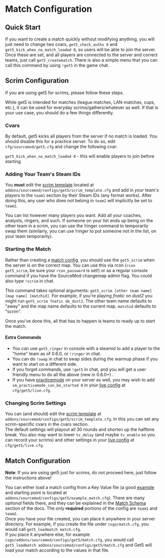 # Match Configuration

## Quick Start

If you want to create a match quickly without modifying anything, you will just need to change two
cvars, `get5_check_auths 0` and `get5_kick_when_no_match_loaded 0`, so users will be able to join the server. Once these
are set, and all players are connected to the server and correct teams, just call `get5_creatematch`. There is also a
simple menu that you can call this command by using `!get5` in the game chat.

## Scrim Configuration

If you are using get5 for scrims, please follow these steps.

While get5 is intended for matches (league matches, LAN-matches, cups, etc.), it can be used for everyday
scrims/gathers/whatever as well. If that is your use case, you should do a few things differently.

### Cvars

By default, get5 kicks all players from the server if no match is loaded. You should disable this for a practice server.
To do so, edit `cfg/sourcemod/get5.cfg` and change the following cvar:

`get5_kick_when_no_match_loaded 0` - this will enable players to join before starting

### Adding Your Team's Steam IDs

You **must** edit the [scrim template](https://github.com/splewis/get5/blob/master/configs/get5/scrim_template.cfg)
located at `addons/sourcemod/configs/get5/scrim_template.cfg` and add in *your* team's players to the `team1` section by
their Steam IDs (any format works). After doing this, any user who does not belong in `team1` will implicitly be set
to `team2`.

You can list however many players you want. Add all your coaches, analysts, ringers, and such. If someone on your list
ends up being on the other team in a scrim, you can use the !ringer command to temporarily swap them (similarly, you can
use !ringer to put someone not in the list, on your team temporarily).

### Starting the Match

Rather than creating a [match config](https://github.com/splewis/get5#match-schema), you should use the `get5_scrim`
when the server is on the correct map. You can use this via rcon (`rcon get5_scrim`, be sure your `rcon_password` is
set!) or as a regular console command if you have the SourceMod changemap admin flag. You could also type `!scrim` in
chat.

This command takes optional arguments: `get5_scrim [other team name] [map name] [matchid]`. For example, if you're
playing *fnatic* on *dust2* you might run `get5_scrim fnatic de_dust2`. The other team name defaults to "away" and the
map name defaults to the current map. `matchid` defaults to "scrim".

Once you've done this, all that has to happen is teams to ready up to start the match.

#### Extra Commands

- You can use `get5_ringer` in console with a steamid to add a player to the "home" team as of 0.6.0, or `!ringer` in
  chat.
- You can do `!swap` in chat to swap sides during the warmup phase if you want to start on a different side.
- If you forget commands, use `!get5` in chat, and you will get a user friendly menu to do all the above (new in 0.6.0+)
  .
- If you have [practicemode](https://github.com/splewis/csgo-practice-mode) on your server as well, you may wish to
  add `sm_practicemode_can_be_started 0` in
  your [live config](https://github.com/splewis/get5/blob/master/cfg/get5/live.cfg) at `cfg/get5/live.cfg`.

### Changing Scrim Settings

You can (and should) edit
the [scrim template](https://github.com/splewis/get5/blob/master/configs/get5/scrim_template.cfg)
at `addons/sourcemod/configs/get5/scrim_template.cfg`. In this you can set any scrim-specific cvars in the cvars
section.  
The default settings will playout all 30 rounds and shorten up the halftime break. You also may want to
lower `tv_delay` (and maybe `tv_enable` so you can record your scrims) and other settings in
your [live config](https://github.com/splewis/get5/blob/master/cfg/get5/live.cfg) at `cfg/get5/live.cfg`.

## Match Configuration

**Note**: If you are using get5 just for scrims, do not proceed here, just follow the instructions above!

You can either load a match config from a Key Value file (a
good [example](https://github.com/splewis/get5/blob/master/configs/get5/example_match.cfg) and starting point is located
at `addons/sourcemod/configs/get5/example_match.cfg`). There are many *optional* fields there, and they can be explained
in the [Match Schema](./match_schema.md) section of the docs. The only **required** portions of the config are `team1`
and `team2`.  
Once you have your file created, you can place it anywhere in your server directory. For example, if you create the file
under `csgo/match.cfg`, you would call `get5_loadmatch match.cfg`.  
If you place it anywhere else, for example `csgo/addons/sourcemod/configs/get5/match.cfg`, you would
call `get5_loadmatch addons/sourcemod/configs/get5/match.cfg` and Get5 will load your match according to the values in
that file.
